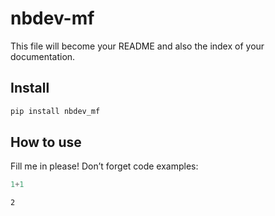 nbdev-mf
================

<!-- WARNING: THIS FILE WAS AUTOGENERATED! DO NOT EDIT! -->

This file will become your README and also the index of your
documentation.

## Install

``` sh
pip install nbdev_mf
```

## How to use

Fill me in please! Don’t forget code examples:

``` python
1+1
```

    2
